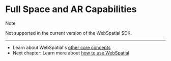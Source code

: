 # Full Space and AR Capabilities

> [!NOTE]
> Not supported in the current version of the WebSpatial SDK.

---

- Learn about WebSpatial's [other core concepts](README.md)
- Next chapter: Learn more about [how to use WebSpatial](../development-guide/README.md)
